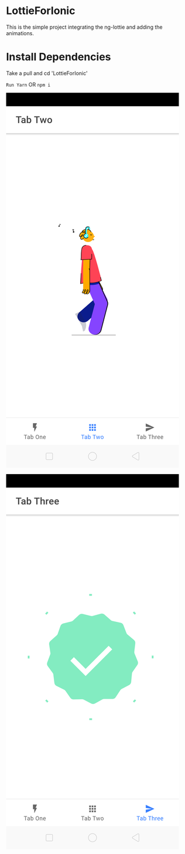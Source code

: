# LottieForIonic
This is the simple project integrating the ng-lottie and adding the animations.

# Install Dependencies

Take a pull and cd 'LottieForIonic'

`Run Yarn` OR `npm i`

![Walking Man](https://github.com/HarshitChhipa/LottieForIonic/blob/master/src/assets/Screenshot_2019-10-15-22-49-07-57_2296933d8dceabb95a29c106f8c4543f.png)

![Success Checkbox](https://github.com/HarshitChhipa/LottieForIonic/blob/master/src/assets/Screenshot_2019-10-15-22-49-15-10_2296933d8dceabb95a29c106f8c4543f.png)
